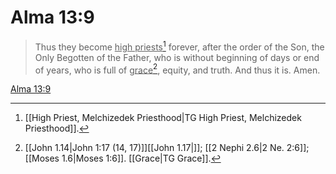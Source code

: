 # Alma 13:9

> Thus they become <u>high priests</u>[^a] forever, after the order of the Son, the Only Begotten of the Father, who is without beginning of days or end of years, who is full of <u>grace</u>[^b], equity, and truth. And thus it is. Amen.

[Alma 13:9](https://www.churchofjesuschrist.org/study/scriptures/bofm/alma/13?lang=eng&id=p9#p9)


[^a]: [[High Priest, Melchizedek Priesthood|TG High Priest, Melchizedek Priesthood]].  
[^b]: [[John 1.14|John 1:17 (14, 17)]][[John 1.17|]]; [[2 Nephi 2.6|2 Ne. 2:6]]; [[Moses 1.6|Moses 1:6]]. [[Grace|TG Grace]].  
